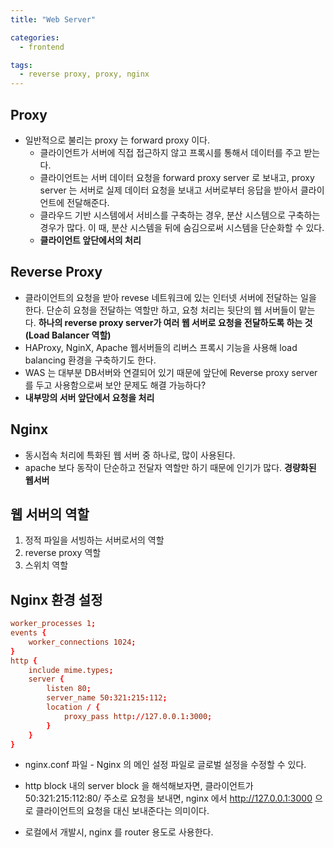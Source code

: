 ```yaml
---
title: "Web Server"

categories:
  - frontend

tags:
  - reverse proxy, proxy, nginx
---
```


## Proxy
- 일반적으로 불리는 proxy 는 forward proxy 이다.
  - 클라이언트가 서버에 직접 접근하지 않고 프록시를 통해서 데이터를 주고 받는다.
  - 클라이언트는 서버 데이터 요청을 forward proxy server 로 보내고, proxy server 는 서버로 실제 데이터 요청을 보내고 서버로부터 응답을 받아서 클라이언트에 전달해준다.
  - 클라우드 기반 시스템에서 서비스를 구축하는 경우, 분산 시스템으로 구축하는 경우가 많다. 이 때, 분산 시스템을 뒤에 숨김으로써 시스템을 단순화할 수 있다.
  - **클라이언트 앞단에서의 처리**


## Reverse Proxy
- 클라이언트의 요청을 받아 revese 네트워크에 있는 인터넷 서버에 전달하는 일을 한다. 단순히 요청을 전달하는 역할만 하고, 요청 처리는 뒷단의 웹 서버들이 맡는다. **하나의 reverse proxy server가 여러 웹 서버로 요청을 전달하도록 하는 것 (Load Balancer 역할)**
- HAProxy, NginX, Apache 웹서버들의 리버스 프록시 기능을 사용해 load balancing 환경을 구축하기도 한다.
- WAS 는 대부분 DB서버와 연결되어 있기 때문에 앞단에 Reverse proxy server 를 두고 사용함으로써 보안 문제도 해결 가능하다?
- **내부망의 서버 앞단에서 요청을 처리**

## Nginx 
- 동시접속 처리에 특화된 웹 서버 중 하나로, 많이 사용된다.
- apache 보다 동작이 단순하고 전달자 역할만 하기 때문에 인기가 많다. **경량화된 웹서버**

## 웹 서버의 역할
1. 정적 파일을 서빙하는 서버로서의 역할
2. reverse proxy 역할
3. 스위치 역할

## Nginx 환경 설정

```conf
worker_processes 1;
events {
    worker_connections 1024;
}
http {
    include mime.types;
    server {
        listen 80;
        server_name 50:321:215:112;
        location / {
            proxy_pass http://127.0.0.1:3000;
        }
    }
}
```
- nginx.conf 파일 - Nginx 의 메인 설정 파일로 글로벌 설정을 수정할 수 있다.
- http block 내의 server block 을 해석해보자면, 클라이언트가 50:321:215:112:80/ 주소로 요청을 보내면, nginx 에서 http://127.0.0.1:3000 으로 클라이언트의 요청을 대신 보내준다는 의미이다.

- 로컬에서 개발시, nginx 를 router 용도로 사용한다.